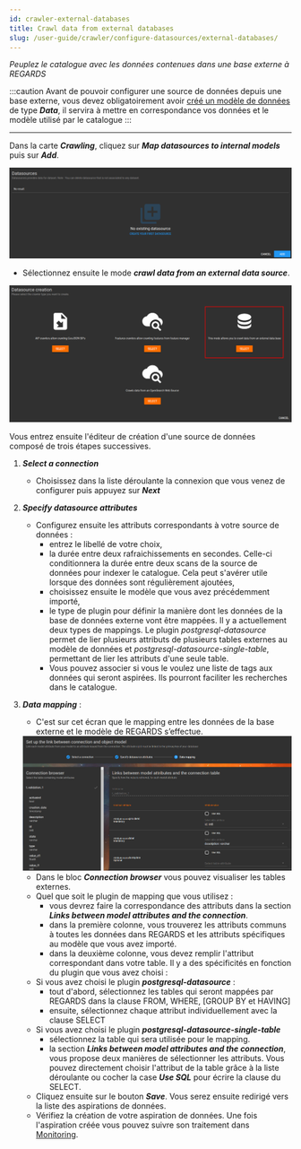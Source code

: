 ```yaml
---
id: crawler-external-databases
title: Crawl data from external databases
slug: /user-guide/crawler/configure-datasources/external-databases/
---
```


*Peuplez le catalogue avec les données contenues dans une base externe à REGARDS*

:::caution
Avant de pouvoir configurer une source de données depuis une base externe, vous devez obligatoirement avoir [créé un modèle de données](../../../data-organization/models/) de type ***Data***, il servira à mettre en correspondance vos données et le modèle utilisé par le catalogue
:::

---

Dans la carte ***Crawling***, cliquez sur ***Map datasources to internal models*** puis sur ***Add***.

<div align="center">
  <img src="/images/user-documentation/5-crawler/crawler-add-datasource.png" alt="add datasource" width="800"/> 
</div>

- Sélectionnez ensuite le mode ***crawl data from an external data source***.

<div align="center">
  <img src="/images/user-documentation/5-crawler/crawler-add-datasource-database.png" alt="database" width="800"/> 
</div>

Vous entrez ensuite l'éditeur de création d'une source de données composé de trois étapes successives.

1. ***Select a connection***
   - Choisissez dans la liste déroulante la connexion que vous venez de configurer puis appuyez
     sur ***Next***
2. ***Specify datasource attributes***
   - Configurez ensuite les attributs correspondants à votre source de données :
     - entrez le libellé de votre choix,
     - la durée entre deux rafraichissements en secondes. Celle-ci conditionnera la durée entre deux scans de la source de données pour indexer le catalogue. Cela peut s'avérer utile lorsque des données sont régulièrement ajoutées,
     - choisissez ensuite le modèle que vous avez précédemment importé,
     - le type de plugin pour définir la manière dont les données de la base de données externe vont être mappées. Il y a actuellement deux types de mappings. Le plugin _postgresql-datasource_ permet de lier plusieurs attributs de plusieurs tables externes au modèle de données et _postgresql-datasource-single-table_, permettant de lier les attributs d'une seule table.
     - Vous pouvez associer si vous le voulez une liste de tags aux données qui seront aspirées. Ils pourront faciliter les recherches dans le catalogue.
3. ***Data mapping*** :

   - C'est sur cet écran que le mapping entre les données de la base externe et le modèle de REGARDS s’effectue.
   <div align="center">
     <img src="/images/user-documentation/5-crawler/crawler-add-datasource-database-step-3.png" alt="database" width="800"/> 
   </div>

   - Dans le bloc ***Connection browser*** vous pouvez visualiser les tables externes.
   - Quel que soit le plugin de mapping que vous utilisez :
     - vous devrez faire la correspondance des attributs dans la section ***Links between model attributes and the connection***.
     - dans la première colonne, vous trouverez les attributs communs à toutes les données dans REGARDS et les attributs spécifiques au modèle que vous avez importé.
     - dans la deuxième colonne, vous devez remplir l'attribut correspondant dans votre table. Il y a des spécificités en fonction du plugin que vous avez choisi :
   - Si vous avez choisi le plugin ***postgresql-datasource*** :
     - tout d'abord, sélectionnez les tables qui seront mappées par REGARDS dans la clause FROM, WHERE, \[GROUP BY et HAVING]
     - ensuite, sélectionnez chaque attribut individuellement avec la clause SELECT
   - Si vous avez choisi le plugin ***postgresql-datasource-single-table***
     - sélectionnez la table qui sera utilisée pour le mapping.
     - la section ***Links between model attributes and the connection***, vous propose deux manières de sélectionner les attributs. Vous pouvez directement choisir l'attribut de la table grâce à la liste déroulante ou cocher la case ***Use SQL*** pour écrire la clause du SELECT.
   - Cliquez ensuite sur le bouton ***Save***. Vous serez ensuite redirigé vers la liste des aspirations de données.
   - Vérifiez la création de votre aspiration de données. Une fois l'aspiration créée vous pouvez suivre son traitement dans [Monitoring](../../monitor-crawling/).
